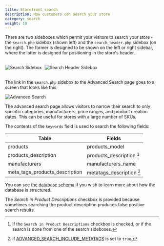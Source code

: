 ```yaml
---
title: Storefront search
description: How customers can search your store
category: search 
weight: 10
---
```



There are two sideboxes which permit your visitors to search your store - the `search.php` sidebox (shown left) and the `search_header.php` sidebox (on the right).  The former is designed to be shown on the left or right sidebar, where the latter is designed for positioning in the store's header. 

<br>
<div style="float: left;">
  <div style="float: left; margin-right: 10px;">
    <img alt="Search Sidebox" src="/images/sidebox_search.png" />
  </div>
  <div style="float: left;">
    <img alt="Search Header Sidebox" src="/images/sidebox_search_header.png" />
  </div>
</div>
<br clear="all">
<br>

The link in the `search.php` sidebox to the Advanced Search page goes to a screen that looks like this: 

![Advanced Search](/images/advanced_search.png)

The advanced search page allows visitors to narrow their search to only specific categories, manufacturers, price ranges, and product creation dates. This can be useful for stores with a large number of SKUs. 

The contents of the `keywords` field is used to search the following fields: 

Table | Fields 
------|-------
products | products_model 
products_description | products_description [^1] 
manufacturers | manufacturers_name
meta_tags_products_description | metatags_description [^2]


[^1]: if the `Search in Product Descriptions` checkbox is checked, or if the search is done from one of the search sideboxes. 
[^2]: if [ADVANCED_SEARCH_INCLUDE_METATAGS](/user/admin_pages/configuration/configuration_mystore/#include_metatags_in_product_search) is set to `true`.  

You can see [the database schema](/dev/schema/) if you wish to learn more about how the database is structured. 

The _Search in Product Descriptions_ checkbox is provided because sometimes searching the product description produces false positive search results.   

